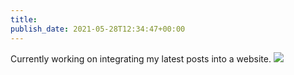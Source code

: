 ```yaml
---
title: 
publish_date: 2021-05-28T12:34:47+00:00
---
```


Currently working on integrating my latest posts into a website. ![](https://lukebouch-com.s3.us-west-004.backblazeb2.com/19/8a81a53c-e275-4e42-845b-6f71957e9bd4.png)
